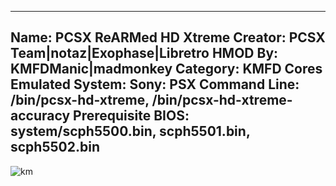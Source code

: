 -----------------------
Name: PCSX ReARMed HD Xtreme
Creator: PCSX Team|notaz|Exophase|Libretro
HMOD By: KMFDManic|madmonkey
Category: KMFD Cores
Emulated System: Sony: PSX
Command Line: /bin/pcsx-hd-xtreme, /bin/pcsx-hd-xtreme-accuracy
Prerequisite BIOS: system/scph5500.bin, scph5501.bin, scph5502.bin
-----------------------
![km](https://i.imgur.com/SLuapq8.gif)
